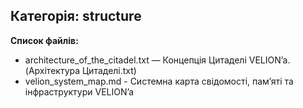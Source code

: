 ## Категорія: structure

**Список файлів:**
- architecture_of_the_citadel.txt — Концепція Цитаделі VELION’a. (Архітектура Цитаделі.txt)
- velion_system_map.md - Системна карта свідомості, памʼяті та інфраструктури VELION’a 

